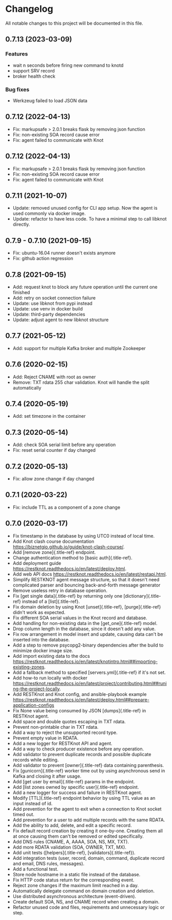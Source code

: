 # Changelog

All notable changes to this project will be documented in this file.

## 0.7.13 (2023-03-09)

### Features

- wait n seconds before firing new command to knotd
- support SRV record
- broker health check

### Bug fixes

- Werkzeug failed to load JSON data

## 0.7.12 (2022-04-13)

- Fix: markupsafe > 2.0.1 breaks flask by removing json function
- Fix: non-existing SOA record cause error
- Fix: agent failed to communicate with Knot

## 0.7.12 (2022-04-13)

- Fix: markupsafe > 2.0.1 breaks flask by removing json function
- Fix: non-existing SOA record cause error
- Fix: agent failed to communicate with Knot

## 0.7.11 (2021-10-07)

- Update: removed unused config for CLI app setup. Now the agent is
  used commonly via docker image.
- Update: refactor to have less code. To have a minimal step to call
  libknot directly.

## 0.7.9 - 0.7.10 (2021-09-15)

- Fix: ubuntu-16.04 runner doesn\'t exists anymore
- Fix: github action regression

## 0.7.8 (2021-09-15)

- Add: request knot to block any future operation until the current
  one finished
- Add: retry on socket connection failure
- Update: use libknot from pypi instead
- Update: use venv in docker build
- Update: third-party dependencies
- Update: adjust agent to new libknot structure

## 0.7.7 (2021-05-12)

- Add: support for multiple Kafka broker and multiple Zookeeper

## 0.7.6 (2020-02-15)

- Add: Reject CNAME with root as owner
- Remove: TXT rdata 255 char validation. Knot will handle the split
  automatically

## 0.7.4 (2020-05-19)

- Add: set timezone in the container

## 0.7.3 (2020-05-14)

- Add: check SOA serial limit before any operation
- Fix: reset serial counter if day changed

## 0.7.2 (2020-05-13)

- Fix: allow zone change if day changed

## 0.7.1 (2020-03-22)

- Fix: include TTL as a component of a zone change

## 0.7.0 (2020-03-17)

- Fix timestamp in the database by using UTC0 instead of local time.
- Add Knot clash course documentation
  <https://biznetgio.github.io/guide/knot-clash-course/>.
- Add [remove zone]{.title-ref} endpoint.
- Change authentication method to [basic auth]{.title-ref}.
- Add deployment guide
  <https://restknot.readthedocs.io/en/latest/deploy.html>.
- Add web API docs
  <https://restknot.readthedocs.io/en/latest/restapi.html>.
- Simplify RESTKNOT agent message structure, so that it doesn\'t need
  complicated parser and bouncing back-and-forth message generator
- Remove useless retry in database operation.
- Fix [get single data]{.title-ref} by returning only one
  [dictionary]{.title-ref} instead of a [list]{.title-ref}.
- Fix domain deletion by using Knot [unset]{.title-ref},
  [purge]{.title-ref} didn\'t work as expected.
- Fix different SOA serial values in the Knot record and database.
- Add handling for non-existing data in the [get_one]{.title-ref}
  model.
- Drop column length in the database, since it doesn\'t add any value.
- Fix row arrangement in model insert and update, causing data can\'t
  be inserted into the database.
- Add a step to remove psycopg2-binary dependencies after the build to
  minimize docker image size.
- Add import existing data to the docs
  <https://restknot.readthedocs.io/en/latest/knotintro.html##importing-existing-zones>.
- Add a fallback method to specified [servers.yml]{.title-ref} if
  it\'s not set.
- Add how-to run locally with docker
  <https://restknot.readthedocs.io/en/latest/project/contributing.html##runing-the-project-locally>.
- Add RESTKnot and Knot config, and ansible-playbook example
  <https://restknot.readthedocs.io/en/latest/deploy.html##prepare-application-configs>
- Fix None value being consumed by JSON [dumps]{.title-ref} in
  RESTKnot agent.
- Add space and double quotes escaping in TXT rdata.
- Prevent non-printable char in TXT rdata.
- Add a way to reject the unsupported record type.
- Prevent empty value in RDATA.
- Add a new logger for RESTKnot API and agent.
- Add a way to check producer existence before any operation.
- Add validator to prevent duplicate records and possible duplicate
  records while editing.
- Add validator to prevent [owner]{.title-ref} data containing
  parenthesis.
- Fix [gunicorn]{.title-ref} worker time out by using asynchronous
  send in Kafka and closing it after usage.
- Add [get user by email]{.title-ref} params in the endpoint.
- Add [list zones owned by specific user]{.title-ref} endpoint.
- Add a new logger for success and failure in RESTKnot agent.
- Modify [TTL]{.title-ref} endpoint behavior by using TTL value as an
  input instead of id.
- Add prevention for the agent to exit when a connection to Knot
  socket timed out.
- Add prevention for a user to add multiple records with the same
  RDATA.
- Add the ability to add, delete, and edit a specific record.
- Fix default record creation by creating it one-by-one. Creating them
  all at once causing them can\'t be removed or edited specifically.
- Add DNS rules (CNAME, A, AAAA, SOA, NS, MX, TXT).
- Add more RDATA validation (SOA, OWNER, TXT, MX).
- Add unit tests ([helpers]{.title-ref}, [validators]{.title-ref}).
- Add integration tests (user, record, domain, command, duplicate
  record and email, DNS rules, messages).
- Add a functional test.
- Store node hostname in a static file instead of the database.
- Fix HTTP code status return for the corresponding event.
- Reject zone changes if the maximum limit reached in a day.
- Automatically delegate command on domain creation and deletion.
- Use distributed asynchronous architecture (event-driven).
- Create default SOA, NS, and CNAME record when creating a domain.
- Refactor unused code and files, requirements and unnecessary logic
  or step.
